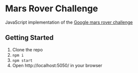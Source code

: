 # Mars Rover Challenge
JavaScript implementation of the [Google mars rover
challenge](https://code.google.com/archive/p/marsrovertechchallenge/)

## Getting Started
1. Clone the repo
2. `npm i`
3. `npm start`
4. Open http://localhost:5050/ in your browser
